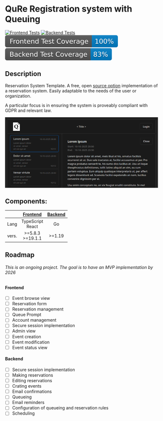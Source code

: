 # QuRe Registration system with Queuing

[![Frontend Tests](https://github.com/JValtteri/qure/actions/workflows/frontend-tests.yml/badge.svg)](https://github.com/JValtteri/qure/actions/workflows/frontend-tests.yml)
[![Backend Tests](https://github.com/JValtteri/qure/actions/workflows/backend-tests.yml/badge.svg)](https://github.com/JValtteri/qure/actions/workflows/backend-tests.yml)
![Frontend Coverage](https://github.com/JValtteri/qure/blob/badges/.badges/main/frontend-coverage-badge.svg)
![Backend Coverage](https://github.com/JValtteri/qure/blob/badges/.badges/main/backend-coverage-badge.svg)

## Description

Reservation System Template. A free, open [source option](LICENSE) implementation of a reservation system. Easily adaptable to the needs of the user or organization.

A particular focus is in ensuring the system is proveably compliant with GDPR and relevant law.

![screenshot](images/Screenshot.png)

## Components:

|  | [Frontend](client/README.md) | [Backend](server/README.md) |
| -- | :--: | :--: |
| Lang | TypeScript <br> React | Go |
| vers. | >=5.8.3 <br> >=19.1.1 | >=1.19 |

## Roadmap

###### This is an ongoing project. The goal is to have an MVP implementation by 2026

#### Frontend
- [ ] Event browse view
- [ ] Reservation form
- [ ] Reservation management
- [ ] Queue Prompt
- [ ] Account management
- [ ] Secure session implementation
- [ ] Admin view
- [ ] Event creation
- [ ] Event modification
- [ ] Event status view

#### Backend
- [ ] Secure session implementation
- [ ] Making reservations
- [ ] Editing reservations
- [ ] Crating events
- [ ] Email confirmations
- [ ] Queueing
- [ ] Email reminders
- [ ] Configuration of queueing and reservation rules
- [ ] Scheduling

